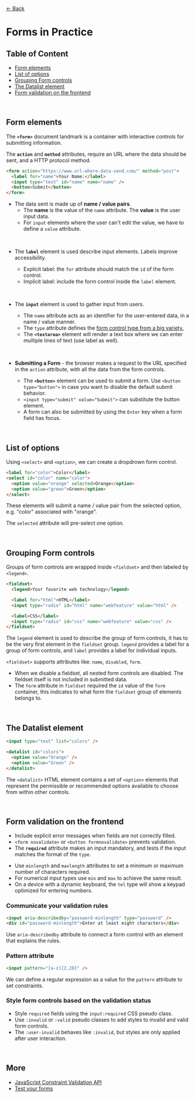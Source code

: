 [&larr; Back](./README.md)

# Forms in Practice

## Table of Content

- [Form elements](#form-elements)
- [List of options](#list-of-options)
- [Grouping Form controls](#grouping-form-controls)
- [The Datalist element](#the-datalist-element)
- [Form validation on the frontend](#form-validation-on-the-frontend)

<br>

## Form elements

The **`<form>`** document landmark is a container with interactive controls for submitting information.

The **`action`** and **`method`** attributes, require an URL where the data should be sent, and a HTTP protocol method.

```html
<form action="https://www.url-where-data-send.com/" method="post">
  <label for="name">Your Name:</label>
  <input type="text" id="name" name="name" />
  <button>Submit</button>
</form>
```

- The data sent is made up of **name / value pairs**.
  - The **name** is the value of the `name` attribute. The **value** is the user input data.
  - For `input` elements where the user can't edit the value, we have to define a `value` attribute.

<br>

- The **`label`** element is used describe input elements. Labels improve accessibility.

  - Explicit label: the `for` attribute should match the `id` of the form control.
  - Implicit label: include the form control inside the `label` element.

<br>

- The **`input`** element is used to gather input from users.

  - The `name` attribute acts as an identifier for the user-entered data, in a name / value manner.
  - The `type` attribute defines the [form control type from a big variety.](https://developer.mozilla.org/en-US/docs/Web/HTML/Element/Input)
  - The **`<textarea>`** element will render a text box where we can enter multiple lines of text (use label as well).

<br>

- **Submitting a Form** - the browser makes a request to the URL specified in the `action` attribute, with all the data from the form controls.

  - The **`<button>`** element can be used to submit a form. Use `<button type="button">` in case you want to disable the default submit behavior.
  - `<input type="submit" value="Submit">` can substitute the button element.
  - A form can also be submitted by using the `Enter` key when a form field has focus.

<br>

## List of options

Using `<select>` and `<option>`, we can create a dropdrown form control.

```html
<label for="color">Color</label>
<select id="color" name="color">
  <option value="orange" selected>Orange</option>
  <option value="green">Green</option>
</select>
```

These elements will submit a name / value pair from the selected option, e.g. "color" associated with "orange".

The `selected` attribute will pre-select one option.

<br>

## Grouping Form controls

Groups of form controls are wrapped inside `<fieldset>` and then labeled by `<legend>`.

```html
<fieldset>
  <legend>Your favorite web technology</legend>

  <label for="html">HTML</label>
  <input type="radio" id="html" name="webfeature" value="html" />

  <label>CSS</label>
  <input type="radio" id="css" name="webfeature" value="css" />
</fieldset>
```

The `legend` element is used to describe the group of form controls, it has to be the very first element in the `fieldset` group. `legend` provides a label for a group of form controls, and `label` provides a label for individual inputs.

`<fieldset>` supports attributes like: `name`, `disabled`, `form`.

- When we disable a fieldset, all nested form controls are disabled. The fieldset itself is not included in submitted data.
- The `form` attribute in `fieldset` required the `id` value of the `form` container, this indicates to what form the `fieldset` group of elements belongs to.

<br>

## The Datalist element

```html
<input type="text" list="colors" />

<datalist id="colors">
  <option value="Orange" />
  <option value="Green" />
</datalist>
```

The `<datalist>` HTML element contains a set of `<option>` elements that represent the permissible or recommended options available to choose from within other controls.

<br>

## Form validation on the frontend

- Include explicit error messages when fields are not correctly filled.
- `<form novalidate>` or `<button formnovalidate>` prevents validation.
- The **`required`** attribute makes an input mandatory, and tests if the input matches the format of the `type`.

<div></div>

- Use `minlength` and `maxlength` attributes to set a minimum or maximum number of characters required.
- For numerical input types use `min` and `max` to achieve the same result.
- On a device with a dynamic keyboard, the `tel` type will show a keypad optimized for entering numbers.

<div></div>

### Communicate your validation rules

```html
<input aria-describedby="password-minlength" type="password" />
<div id="password-minlength">Enter at least eight characters</div>
```

Use `aria-describedby` attribute to connect a form control with an element that explains the rules.

### Pattern attribute

```html
<input pattern="[a-z]{2,20}" />
```

We can define a regular expression as a value for the `pattern` attribute to set constraints.

### Style form controls based on the validation status

- Style `required` fields using the `input:required` CSS pseudo class.
- Use `:invalid` or `:valid` pseudo classes to add styles to invalid and valid form controls.
- The `:user-invalid` behaves like `:invalid`, but styles are only applied after user interaction.

<br>

## More

- [JavaScript Constraint Validation API](https://web.dev/learn/forms/validation/#provide-meaningful-error-messages)
- [Test your forms](https://web.dev/learn/forms/testing/)

<br>

<!-- ## Attributes

- The [**`autocomplete`**](https://developer.mozilla.org/en-US/docs/Web/HTML/Attributes/autocomplete) attribute

<br> -->
